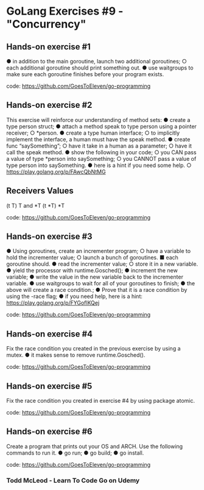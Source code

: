 # GoLang Exercises #9 - "Concurrency"

## Hands-on exercise #1
  ● in addition to the main goroutine, launch two additional goroutines;
    ○ each additional goroutine should print something out.
  ● use waitgroups to make sure each goroutine finishes before your program exists.

  code: https://github.com/GoesToEleven/go-programming

## Hands-on exercise #2
  This exercise will reinforce our understanding of method sets:
    ● create a type person struct;
    ● attach a method speak to type person using a pointer receiver;
      ○ *person.
    ● create a type human interface;
      ○ to implicitly implement the interface, a human must have the speak method.
    ● create func “saySomething”;
      ○ have it take in a human as a parameter;
      ○ have it call the speak method.
    ● show the following in your code;
      ○ you CAN pass a value of type *person into saySomething;
      ○ you CANNOT pass a value of type person into saySomething.
    ● here is a hint if you need some help.
      ○ https://play.golang.org/p/FAwcQbNtMG

  Receivers
  Values
  -----------------------------------------------
  (t T)
  T and *T
  (t *T)
  *T
  
  code: https://github.com/GoesToEleven/go-programming

## Hands-on exercise #3
  ● Using goroutines, create an incrementer program;
    ○ have a variable to hold the incrementer value;
    ○ launch a bunch of goroutines.
      ■ each goroutine should.
        ● read the incrementer value;
          ○ store it in a new variable.
        ● yield the processor with runtime.Gosched();
        ● increment the new variable;
        ● write the value in the new variable back to the incrementer variable.
  ● use waitgroups to wait for all of your goroutines to finish;
  ● the above will create a race condition.;
  ● Prove that it is a race condition by using the -race flag;
  ● if you need help, here is a hint: https://play.golang.org/p/FYGoflKQej

  code: https://github.com/GoesToEleven/go-programming

## Hands-on exercise #4
  Fix the race condition you created in the previous exercise by using a mutex.
    ● it makes sense to remove runtime.Gosched().

  code: https://github.com/GoesToEleven/go-programming

## Hands-on exercise #5
  Fix the race condition you created in exercise #4 by using package atomic.

  code: https://github.com/GoesToEleven/go-programming

## Hands-on exercise #6
  Create a program that prints out your OS and ARCH. Use the following commands to run it.
    ● go run;
    ● go build;
    ● go install.

  code: https://github.com/GoesToEleven/go-programming

### Todd McLeod - Learn To Code Go on Udemy
